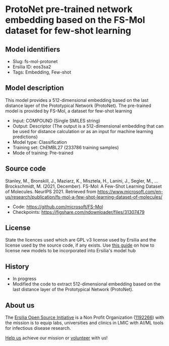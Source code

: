 # ProtoNet pre-trained network embedding based on the FS-Mol dataset for few-shot learning

## Model identifiers
- Slug: fs-mol-protonet
- Ersilia ID: eos3sa2
- Tags: Embedding, Few-shot

## Model description

This model provides a 512-dimensional embedding based on the last distance layer of the Prototypical Network (ProtoNet). The pre-trained model is provided by FS-Mol, a dataset for few-shot learning

- Input: COMPOUND (Single SMILES string)
- Output: Descriptor (The output is a 512-dimensional embedding that can be used for distance calculation or as an input for machine learning predictions)
- Model type: Classification
- Training set: ChEMBL27 (233786 training samples)
- Mode of training: Pre-trained

## Source code

Stanley, M., Bronskill, J., Maziarz, K., Misztela, H., Lanini, J., Segler, M., … Brockschmidt, M. (2021, December). FS-Mol: A Few-Shot Learning Dataset of Molecules. NeurIPS 2021. Retrieved from https://www.microsoft.com/en-us/research/publication/fs-mol-a-few-shot-learning-dataset-of-molecules/

- Code: https://github.com/microsoft/FS-Mol
- Checkpoints: https://figshare.com/ndownloader/files/31307479

## License

State the licences used which are GPL v3 license used by Ersilia and the license used by the source code, if any exists. Use [this guide]() on how to license new models to be incorporated into Ersilia's model hub 

## History

- In progress
- Modified the code to extract 512-dimensional embedding based on the last distance layer of the Prototypical Network (ProtoNet).

## About us

The [Ersilia Open Source Initiative](https://ersilia.io) is a Non Profit Organization ([1192266](https://register-of-charities.charitycommission.gov.uk/charity-search/-/charity-details/5170657/full-print)) with the mission is to equip labs, universities and clinics in LMIC with AI/ML tools for infectious disease research.

[Help us](https://www.ersilia.io/donate) achieve our mission or [volunteer](https://www.ersilia.io/volunteer) with us!
